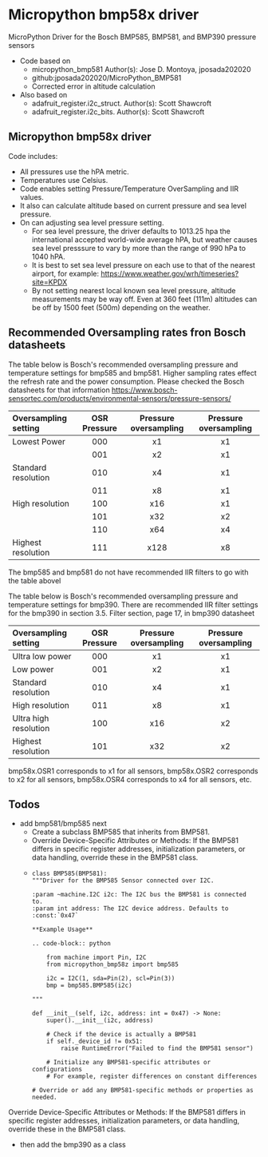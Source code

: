 # Micropython bmp58x driver
MicroPython Driver for the Bosch BMP585, BMP581, and BMP390 pressure sensors
* Code based on
  * micropython_bmp581 Author(s): Jose D. Montoya, jposada202020
  * github:jposada202020/MicroPython_BMP581
  * Corrected error in altitude calculation
* Also based on
  * adafruit_register.i2c_struct. Author(s): Scott Shawcroft
  * adafruit_register.i2c_bits.  Author(s): Scott Shawcroft
 
## Micropython bmp58x driver
Code includes:
* All pressures use the hPA metric.
* Temperatures use Celsius.
* Code enables setting Pressure/Temperature OverSampling and IIR values.
* It also can calculate altitude based on current pressure and sea level pressure.
* On can adjusting sea level pressure setting.
  * For sea level pressure, the driver defaults to 1013.25 hpa the international accepted world-wide average hPA, but weather causes sea level presssure to vary by more than the range of 990 hPa to 1040 hPA.
  * It is best to set sea level pressure on each use to that of the nearest airport, for example: https://www.weather.gov/wrh/timeseries?site=KPDX
  * By not setting nearest local known sea level pressure,  altitude measurements may be way off. Even at 360 feet (111m) altitudes can be off by 1500 feet (500m) depending on the weather.
  
## Recommended Oversampling rates fron Bosch datasheets
The table below is Bosch's recommended oversampling pressure and temperature settings for bmp585 and bmp581. Higher sampling rates effect the refresh rate and the power consumption. Please checked the Bosch datasheets for that information https://www.bosch-sensortec.com/products/environmental-sensors/pressure-sensors/

| Oversampling setting | OSR Pressure | Pressure oversampling | Pressure oversampling |
| :--- | :---: | :---: | :---: |
| Lowest Power |  000     | x1     | x1     |
| |  001     | x2     | x1     |
| Standard resolution |  010     | x4     | x1     |
| |  011     | x8     | x1     |
| High resolution    |  100     | x16     | x1     |
| |  101     | x32     | x2     |
| |  110     | x64     | x4     |
| Highest resolution |  111     | x128     | x8     |

The bmp585 and bmp581 do not have recommended IIR filters to go with the table abovel

The table below is Bosch's recommended oversampling pressure and temperature settings for bmp390. There are recommended IIR filter settings for the bmp390 in section 3.5. Filter section, page 17, in bmp390 datasheet

| Oversampling setting | OSR Pressure | Pressure oversampling | Pressure oversampling |
| :--- | :---: | :---: | :---: |
| Ultra low power |  000     | x1     | x1     |
| Low power |  001     | x2     | x1     |
| Standard resolution |  010     | x4     | x1     |
| High resolution |  011     | x8     | x1     |
| Ultra high resolution |  100     | x16     | x2     |
| Highest resolution|  101     | x32     | x2     |

bmp58x.OSR1 corresponds to x1 for all sensors, bmp58x.OSR2 corresponds to x2 for all sensors, bmp58x.OSR4 corresponds to x4 for all sensors, etc.

## Todos
* add bmp581/bmp585 next
  * Create a subclass BMP585 that inherits from BMP581.
  * Override Device-Specific Attributes or Methods: If the BMP581 differs in specific register addresses, initialization parameters, or data handling, override these in the BMP581 class.
  * ```
    class BMP585(BMP581):
    """Driver for the BMP585 Sensor connected over I2C.

    :param ~machine.I2C i2c: The I2C bus the BMP581 is connected to.
    :param int address: The I2C device address. Defaults to :const:`0x47`

    **Example Usage**

    .. code-block:: python

        from machine import Pin, I2C
        from micropython_bmp58z import bmp585

        i2c = I2C(1, sda=Pin(2), scl=Pin(3))
        bmp = bmp585.BMP585(i2c)

    """

    def __init__(self, i2c, address: int = 0x47) -> None:
        super().__init__(i2c, address)

        # Check if the device is actually a BMP581
        if self._device_id != 0x51:  
            raise RuntimeError("Failed to find the BMP581 sensor")
        
        # Initialize any BMP581-specific attributes or configurations
        # For example, register differences on constant differences

    # Override or add any BMP581-specific methods or properties as needed.
    ```
Override Device-Specific Attributes or Methods: If the BMP581 differs in specific register addresses, initialization parameters, or data handling, override these in the BMP581 class.
* then add the bmp390 as a class
